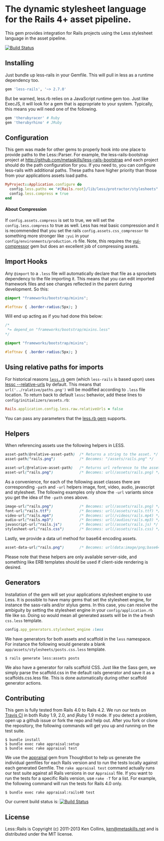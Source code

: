 # The dynamic stylesheet language for the Rails 4+ asset pipeline.

This gem provides integration for Rails projects using the Less stylesheet language in the asset pipeline.

[![Build Status](https://secure.travis-ci.org/metaskills/minitest-spec-rails.png)](http://travis-ci.org/metaskills/less-rails)


## Installing

Just bundle up less-rails in your Gemfile. This will pull in less as a runtime dependency too.

```ruby
gem 'less-rails', '~> 2.7.0'
```

But be warned, less.rb relies on a JavaScript runtime gem too. Just like ExecJS, it will look for a gem that is appropriate to your system. Typically, this means you will need one of the following.

```ruby
gem 'therubyracer' # Ruby
gem 'therubyrhino' # JRuby
```


## Configuration

This gem was made for other gems to properly hook into one place to provide paths to the Less::Parser. For example, the less-rails-bootstrap project at http://github.com/metaskills/less-rails-bootstrap and each project should do the path configuration for you. If you need to, you can configure less-rails with additional paths. These paths have higher priority than those from your applications assets load paths.

```ruby
MyProject::Application.configure do
  config.less.paths << "#{Rails.root}/lib/less/protractor/stylesheets"
  config.less.compress = true
end
```

#### About Compression

If `config.assets.compress` is set to true, we will set the `config.less.compress` to true as well. Less has real basic compression and it is recommended that you set the rails `config.assets.css_compressor` to something more stronger like `:yui` in your `config/environments/production.rb` file. Note, this requires the [yui-compressor](https://rubygems.org/gems/yui-compressor) gem but does an excellent job of compressing assets.



## Import Hooks

Any `@import` to a `.less` file will automatically declare that file as a sprockets dependency to the file importing it. This means that you can edit imported framework files and see changes reflected in the parent during development. So this:

```css
@import "frameworks/bootstrap/mixins";

#leftnav { .border-radius(5px); }
```

Will end up acting as if you had done this below:

```css
/*
 *= depend_on "frameworks/bootstrap/mixins.less"
*/

@import "frameworks/bootstrap/mixins";

#leftnav { .border-radius(5px); }
```

## Using relative paths for imports

For historical reasons [`less.rb`](https://github.com/cowboyd/less.rb) gem (which `less-rails` is based upon) uses [lessc --relative-urls](http://lesscss.org/usage/#command-line-usage-relative-urls) by default. This means that `url('../ralative/paths.png')` will be modified according to `.less` file location. To return back to default `lessc` behavior, add these lines to `config/initializers/assets.rb`:

```ruby
Rails.application.config.less.raw.relativeUrls = false
```

You can pass any parameters that the [less.rb gem](https://github.com/cowboyd/less.rb/blob/master/lib/less/defaults.rb) supports.



## Helpers

When referencing assets use the following helpers in LESS.

```css
asset-path(@relative-asset-path)  /* Returns a string to the asset. */
asset-path("rails.png")           /* Becomes: "/assets/rails.png" */

asset-url(@relative-asset-path)   /* Returns url reference to the asset. */
asset-url("rails.png")            /* Becomes: url(/assets/rails.png) */
```

As a convenience, for each of the following asset classes there are corresponding `-path` and `-url` helpers image, font, video, audio, javascript and stylesheet. The following examples only show the `-url` variants since you get the idea of the `-path` ones above.

```css
image-url("rails.png")            /* Becomes: url(/assets/rails.png) */
font-url("rails.ttf")             /* Becomes: url(/assets/rails.ttf) */
video-url("rails.mp4")            /* Becomes: url(/videos/rails.mp4) */
audio-url("rails.mp3")            /* Becomes: url(/audios/rails.mp3) */
javascript-url("rails.js")        /* Becomes: url(/assets/rails.js) */
stylesheet-url("rails.css")       /* Becomes: url(/assets/rails.css) */
```

Lastly, we provide a data url method for base64 encoding assets.

```css
asset-data-url("rails.png")       /* Becomes: url(data:image/png;base64,iVBORw0K...) */
```

Please note that these helpers are only available server-side, and something like ERB templates should be used if client-side rendering is desired.



## Generators

Installation of the gem will set your applications stylesheet engine to use Less. It is possible to have many gems that set the stylesheet engine, for instance the sass-rails and/or stylus gems. In this case, you can resolve the ambiguity by setting the stylesheet engine in your `config/application.rb` file like so. Doing so would mean all generated assets will be in the a fresh `css.less` template.

```ruby
config.app_generators.stylesheet_engine :less
```

We have generators for both assets and scaffold in the `less` namespace. For instance the following would generate a blank `app/assets/stylesheets/posts.css.less` template.

```
$ rails generate less:assets posts
```

We also have a generator for rails scaffold CSS. Just like the Sass gem, we simply parse the scaffold.css in the default rails generator and save it as a scaffolds.css.less file. This is done automatically during other scaffold generator actions.



## Contributing

This gem is fully tested from Rails 4.0 to Rails 4.2. We run our tests on [Travis CI](http://travis-ci.org/metaskills/less-rails) in both Ruby 1.9, 2.0, and jRuby 1.9 mode. If you detect a problem, open up a github issue or fork the repo and help out. After you fork or clone the repository, the following commands will get you up and running on the test suite. 

```shell
$ bundle install
$ bundle exec rake appraisal:setup
$ bundle exec rake appraisal test
```

We use the [appraisal](https://github.com/thoughtbot/appraisal) gem from Thoughtbot to help us generate the individual gemfiles for each Rails version and to run the tests locally against each generated Gemfile. The `rake appraisal test` command actually runs our test suite against all Rails versions in our `Appraisal` file. If you want to run the tests for a specific Rails version, use `rake -T` for a list. For example, the following command will run the tests for Rails 4.0 only.

```shell
$ bundle exec rake appraisal:rails40 test
```

Our current build status is:
[![Build Status](https://secure.travis-ci.org/metaskills/minitest-spec-rails.png)](http://travis-ci.org/metaskills/less-rails)


## License

Less::Rails is Copyright (c) 2011-2013 Ken Collins, <ken@metaskills.net> and is distributed under the MIT license.

